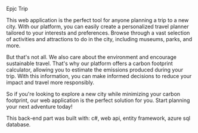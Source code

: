 Epjc Trip

This web application is the perfect tool for anyone planning a trip to a new city. With our platform, you can easily create a personalized travel planner tailored to your interests and preferences.
Browse through a vast selection of activities and attractions to do in the city, including museums, parks, and more.

But that's not all. We also care about the environment and encourage sustainable travel. That's why our platform offers a carbon footprint calculator, allowing you to estimate the emissions produced during your trip.
With this information, you can make informed decisions to reduce your impact and travel more responsibly.

So if you're looking to explore a new city while minimizing your carbon footprint, our web application is the perfect solution for you.
Start planning your next adventure today!

This back-end part was built with: c#, web api, entity framework, azure sql database.

